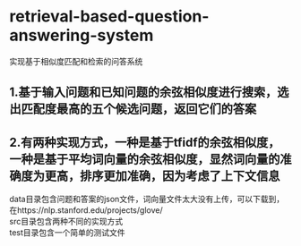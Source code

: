 # retrieval-based-question-answering-system   
实现基于相似度匹配和检索的问答系统   
## 1.基于输入问题和已知问题的余弦相似度进行搜索，选出匹配度最高的五个候选问题，返回它们的答案    
## 2.有两种实现方式，一种是基于tfidf的余弦相似度，一种是基于平均词向量的余弦相似度，显然词向量的准确度为更高，排序更加准确，因为考虑了上下文信息   
data目录包含问题和答案的json文件，词向量文件太大没有上传，可以下载到，在https://nlp.stanford.edu/projects/glove/   
src目录包含两种不同的实现方式   
test目录包含一个简单的测试文件   
